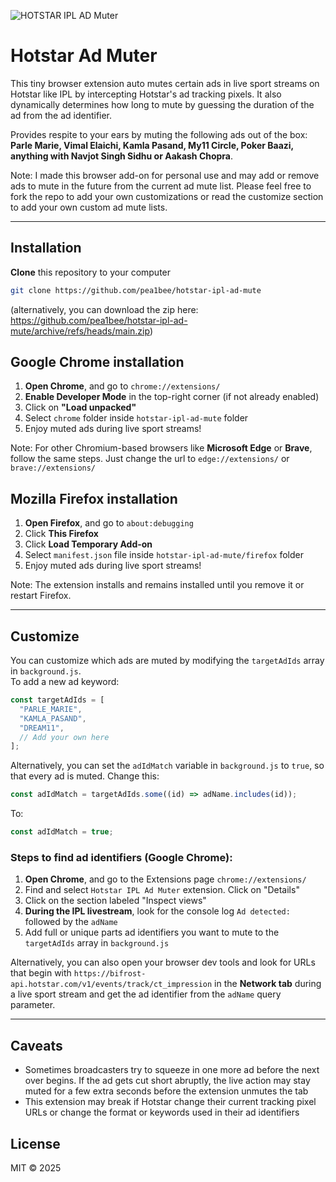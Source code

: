 ![HOTSTAR IPL AD Muter](chrome/128.png?raw=true) 
# Hotstar Ad Muter

This tiny browser extension auto mutes certain ads in live sport streams on Hotstar like IPL by intercepting Hotstar's ad tracking pixels. It also dynamically determines how long to mute by guessing the duration of the ad from the ad identifier.

Provides respite to your ears by muting the following ads out of the box: **Parle Marie, Vimal Elaichi, Kamla Pasand, My11 Circle, Poker Baazi, anything with Navjot Singh Sidhu or Aakash Chopra**.

Note: I made this browser add-on for personal use and may add or remove ads to mute in the future from the current ad mute list. Please feel free to fork the repo to add your own customizations or read the customize section to add your own custom ad mute lists. 

---

## Installation 

 **Clone** this repository to your computer 

   ```bash
   git clone https://github.com/pea1bee/hotstar-ipl-ad-mute
   ```
   
   (alternatively, you can download the zip here: https://github.com/pea1bee/hotstar-ipl-ad-mute/archive/refs/heads/main.zip)

## Google Chrome installation

1. **Open Chrome**, and go to `chrome://extensions/`
2. **Enable Developer Mode** in the top-right corner (if not already enabled)
3. Click on **"Load unpacked"**
4. Select `chrome` folder inside `hotstar-ipl-ad-mute` folder
5. Enjoy muted ads during live sport streams!

Note: For other Chromium-based browsers like **Microsoft Edge** or **Brave**, follow the same steps. Just change the url to `edge://extensions/` or `brave://extensions/`

## Mozilla Firefox installation
1. **Open Firefox**, and go to `about:debugging` 
2. Click **This Firefox**
3. Click **Load Temporary Add-on**
4. Select `manifest.json` file inside `hotstar-ipl-ad-mute/firefox` folder
5. Enjoy muted ads during live sport streams!

Note: The extension installs and remains installed until you remove it or restart Firefox.

---

## Customize

You can customize which ads are muted by modifying the `targetAdIds` array in `background.js`.  
To add a new ad keyword:

```js
const targetAdIds = [
  "PARLE_MARIE",
  "KAMLA_PASAND",
  "DREAM11",
  // Add your own here
];
```
Alternatively, you can set the `adIdMatch` variable in `background.js` to `true`, so that every ad is muted.
Change this:
```js
const adIdMatch = targetAdIds.some((id) => adName.includes(id));
```
To:
```js
const adIdMatch = true;
```
### Steps to find ad identifiers (Google Chrome):
1. **Open Chrome**, and go to the Extensions page `chrome://extensions/`
2. Find and select `Hotstar IPL Ad Muter` extension. Click on "Details"
3. Click on the section labeled "Inspect views"
4. **During the IPL livestream**, look for the console log `Ad detected:` followed by the `adName`
5. Add full or unique parts ad identifiers you want to mute to the `targetAdIds` array in `background.js`

Alternatively, you can also open your browser dev tools and look for URLs that begin with `https://bifrost-api.hotstar.com/v1/events/track/ct_impression` in the **Network tab** during a live sport stream and get the ad identifier from the `adName` query parameter.

---


## Caveats
- Sometimes broadcasters try to squeeze in one more ad before the next over begins. If the ad gets cut short abruptly, the live action may stay muted for a few extra seconds before the extension unmutes the tab
- This extension may break if Hotstar change their current tracking pixel URLs or change the format or keywords used in their ad identifiers

## License

MIT © 2025
